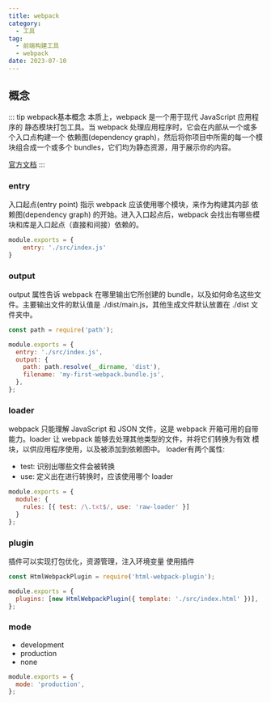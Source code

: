 ```yaml
---
title: webpack
category:
  - 工具
tag:
  - 前端构建工具
  - webpack
date: 2023-07-10
---
```


## 概念
::: tip webpack基本概念
本质上，webpack 是一个用于现代 JavaScript 应用程序的 静态模块打包工具。当 webpack 处理应用程序时，它会在内部从一个或多个入口点构建一个 依赖图(dependency graph)，然后将你项目中所需的每一个模块组合成一个或多个 bundles，它们均为静态资源，用于展示你的内容。

[官方文档](https://www.webpackjs.com/concepts/)
:::
### entry
入口起点(entry point) 指示 webpack 应该使用哪个模块，来作为构建其内部 依赖图(dependency graph) 的开始。进入入口起点后，webpack 会找出有哪些模块和库是入口起点（直接和间接）依赖的。
```js
module.exports = {
    entry: './src/index.js'
}
```
### output
output 属性告诉 webpack 在哪里输出它所创建的 bundle，以及如何命名这些文件。主要输出文件的默认值是 ./dist/main.js，其他生成文件默认放置在 ./dist 文件夹中。
```js
const path = require('path');

module.exports = {
  entry: './src/index.js',
  output: {
    path: path.resolve(__dirname, 'dist'),
    filename: 'my-first-webpack.bundle.js',
  },
};
```
### loader
webpack 只能理解 JavaScript 和 JSON 文件，这是 webpack 开箱可用的自带能力。loader 让 webpack 能够去处理其他类型的文件，并将它们转换为有效 模块，以供应用程序使用，以及被添加到依赖图中。
loader有两个属性:
- test: 识别出哪些文件会被转换
- use: 定义出在进行转换时，应该使用哪个 loader
```js
module.exports = {
  module: {
    rules: [{ test: /\.txt$/, use: 'raw-loader' }]
  }
};
```
### plugin
插件可以实现打包优化，资源管理，注入环境变量
使用插件
```js
const HtmlWebpackPlugin = require('html-webpack-plugin');

module.exports = {
  plugins: [new HtmlWebpackPlugin({ template: './src/index.html' })],
};
```
### mode
- development
- production
- none
```js
module.exports = {
  mode: 'production',
};
```